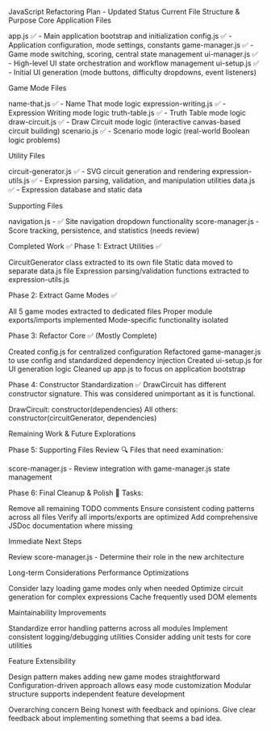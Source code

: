 JavaScript Refactoring Plan - Updated Status
Current File Structure & Purpose
Core Application Files

app.js ✅ - Main application bootstrap and initialization
config.js ✅ - Application configuration, mode settings, constants
game-manager.js ✅ - Game mode switching, scoring, central state management
ui-manager.js ✅ - High-level UI state orchestration and workflow management
ui-setup.js ✅ - Initial UI generation (mode buttons, difficulty dropdowns, event listeners)

Game Mode Files

name-that.js ✅ - Name That mode logic
expression-writing.js ✅ - Expression Writing mode logic
truth-table.js ✅ - Truth Table mode logic
draw-circuit.js ✅ - Draw Circuit mode logic (interactive canvas-based circuit building)
scenario.js ✅ - Scenario mode logic (real-world Boolean logic problems)

Utility Files

circuit-generator.js ✅ - SVG circuit generation and rendering
expression-utils.js ✅ - Expression parsing, validation, and manipulation utilities
data.js ✅ - Expression database and static data

Supporting Files

navigation.js - ✅ Site navigation dropdown functionality
score-manager.js - Score tracking, persistence, and statistics (needs review)


Completed Work ✅
Phase 1: Extract Utilities ✅

CircuitGenerator class extracted to its own file
Static data moved to separate data.js file
Expression parsing/validation functions extracted to expression-utils.js

Phase 2: Extract Game Modes ✅

All 5 game modes extracted to dedicated files
Proper module exports/imports implemented
Mode-specific functionality isolated

Phase 3: Refactor Core ✅ (Mostly Complete)

Created config.js for centralized configuration
Refactored game-manager.js to use config and standardized dependency injection
Created ui-setup.js for UI generation logic
Cleaned up app.js to focus on application bootstrap


Phase 4: Constructor Standardization ✅
DrawCircuit has different constructor signature. This was considered unimportant as it is functional.

DrawCircuit: constructor(dependencies)
All others: constructor(circuitGenerator, dependencies)

Remaining Work & Future Explorations

Phase 5: Supporting Files Review 🔍
Files that need examination:

score-manager.js - Review integration with game-manager.js state management

Phase 6: Final Cleanup & Polish 🧹
Tasks:

Remove all remaining TODO comments
Ensure consistent coding patterns across all files
Verify all imports/exports are optimized
Add comprehensive JSDoc documentation where missing


Immediate Next Steps

Review score-manager.js - Determine their role in the new architecture


Long-term Considerations
Performance Optimizations

Consider lazy loading game modes only when needed
Optimize circuit generation for complex expressions
Cache frequently used DOM elements

Maintainability Improvements

Standardize error handling patterns across all modules
Implement consistent logging/debugging utilities
Consider adding unit tests for core utilities

Feature Extensibility

Design pattern makes adding new game modes straightforward
Configuration-driven approach allows easy mode customization
Modular structure supports independent feature development


Overarching concern
Being honest with feedback and opinions. Give clear feedback about implementing something that seems a bad idea.